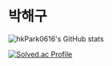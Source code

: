 # 박해구

<!--
**hkPark0616/hkPark0616** is a ✨ _special_ ✨ repository because its `README.md` (this file) appears on your GitHub profile.

Here are some ideas to get you started:

- 🔭 I’m currently working on ...
- 🌱 I’m currently learning ...
- 👯 I’m looking to collaborate on ...
- 🤔 I’m looking for help with ...
- 💬 Ask me about ...
- 📫 How to reach me: ...
- 😄 Pronouns: ...
- ⚡ Fun fact: ...
-->
![hkPark0616's GitHub stats](https://github-readme-stats.vercel.app/api?username=hkPark0616&show_icons=true&theme=gruvbox)


[![Solved.ac Profile](http://mazassumnida.wtf/api/generate_badge?boj=qkrgorn3617)](https://solved.ac/qkrgorn3617)
